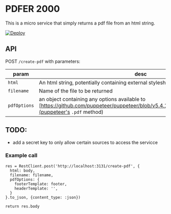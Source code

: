 # PDFER 2000

This is a micro service that simply returns a pdf file from an html string.

[![Deploy](https://www.herokucdn.com/deploy/button.svg)](https://heroku.com/deploy)


## API

POST `/create-pdf` with parameters:


| param | desc |
|-----|-------|
| `html` | An html string, potentially containing external stylesheets and scripts |
| `filename` | Name of the file to be returned |
| `pdfOptions` | an object containing any options available to [https://github.com/puppeteer/puppeteer/blob/v5.4.1/docs/api.md#pagepdfoptions](puppeteer's `.pdf` method) |
## TODO:

- add a secret key to only allow certain sources to access the servicce


### Example call

```
res = RestClient.post('http://localhost:3131/create-pdf', {
  html: body,
  filename: filename,
  pdfOptions: {
    footerTemplate: footer,
    headerTemplate: '',
  }
}.to_json, {content_type: :json})

return res.body
```